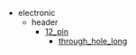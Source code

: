 * electronic
  * header
    * [12_pin](electronic/header/12_pin)
      * [through_hole_long](electronic/header/12_pin/through_hole_long)
